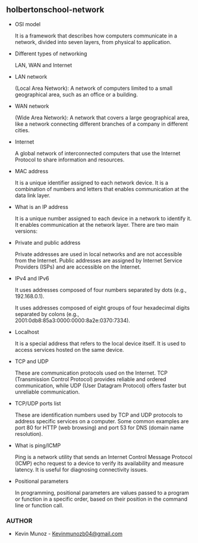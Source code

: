 ## holbertonschool-network

- OSI model

    It is a framework that describes how computers communicate in a network, divided into seven layers, from physical to application.

- Different types of networking

    LAN, WAN and Internet

- LAN network

    (Local Area Network): A network of computers limited to a small geographical area, such as an office or a building.

- WAN network

    (Wide Area Network): A network that covers a large geographical area, like a network connecting different branches of a company in different cities.

- Internet

    A global network of interconnected computers that use the Internet Protocol to share information and resources.

- MAC address

    It is a unique identifier assigned to each network device. It is a combination of numbers and letters that enables communication at the data link layer.

- What is an IP address

    It is a unique number assigned to each device in a network to identify it. It enables communication at the network layer. There are two main versions:

- Private and public address

    Private addresses are used in local networks and are not accessible from the Internet. Public addresses are assigned by Internet Service Providers (ISPs) and are accessible on the Internet.

- IPv4 and IPv6

    It uses addresses composed of four numbers separated by dots (e.g., 192.168.0.1).

    It uses addresses composed of eight groups of four hexadecimal digits separated by colons (e.g., 2001:0db8:85a3:0000:0000:8a2e:0370:7334).

- Localhost

    It is a special address that refers to the local device itself. It is used to access services hosted on the same device.

- TCP and UDP

    These are communication protocols used on the Internet. TCP (Transmission Control Protocol) provides reliable and ordered communication, while UDP (User Datagram Protocol) offers faster but unreliable communication.

- TCP/UDP ports list

    These are identification numbers used by TCP and UDP protocols to address specific services on a computer. Some common examples are port 80 for HTTP (web browsing) and port 53 for DNS (domain name resolution).

- What is ping/ICMP

    Ping is a network utility that sends an Internet Control Message Protocol (ICMP) echo request to a device to verify its availability and measure latency. It is useful for diagnosing connectivity issues.

- Positional parameters

    In programming, positional parameters are values passed to a program or function in a specific order, based on their position in the command line or function call.

### AUTHOR

- Kevin Munoz - Kevinmunozb04@gmail.com